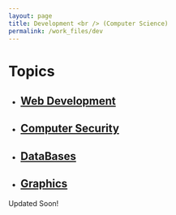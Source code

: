 ```yaml
---
layout: page
title: Development <br /> (Computer Science)
permalink: /work_files/dev
---
```


# Topics

* ## [Web Development](/work_files/dev/web_dev.html)

* ## [Computer Security](/work_files/dev/cs.html)

* ## [DataBases](/work_files/dev/db.html)

* ## [Graphics](/work_files/dev/gs.html)



Updated Soon!